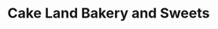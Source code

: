 ---
title: "Cake Land Bakery and Sweets"
url: /bengaluru/cake-land-bakery-and-sweets/
shop: Bäckerei
---